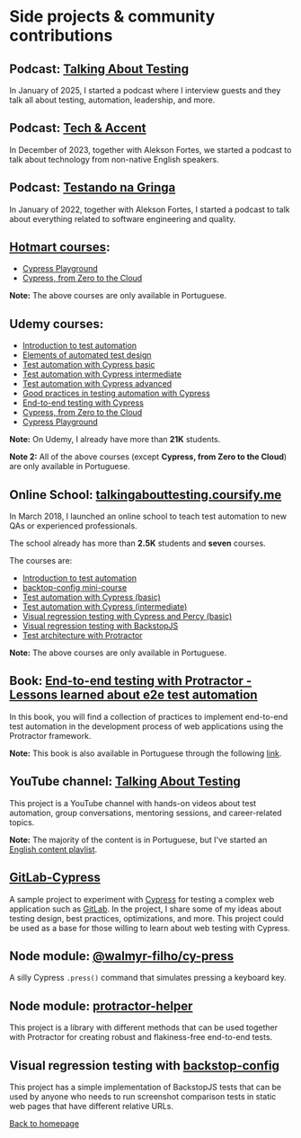 # Side projects & community contributions

## Podcast: [Talking About Testing](https://open.spotify.com/show/5HFlqWkk6qtgJquUixyuKo?si=BBc1P9VERUu6T775YcbMXg)

In January of 2025, I started a podcast where I interview guests and they talk all about testing, automation, leadership, and more.

## Podcast: [Tech & Accent](https://open.spotify.com/show/1ZRRgVDduSSSkWmhwyQIIE)

In December of 2023, together with Alekson Fortes, we started a podcast to talk about technology from non-native English speakers.

## Podcast: [Testando na Gringa](https://anchor.fm/testando-na-gringa)

In January of 2022, together with Alekson Fortes, I started a podcast to talk about everything related to software engineering and quality.

## [Hotmart courses](https://hotmart.com/pt-br/club/talking-about-testing):

- [Cypress Playground](https://go.hotmart.com/W95121620B)
- [Cypress, from Zero to the Cloud](https://go.hotmart.com/Y93958150U)

**Note:** The above courses are only available in Portuguese.

## Udemy courses:

- [Introduction to test automation](https://www.udemy.com/course/introducao-aos-testes-automatizados/)
- [Elements of automated test design](https://www.udemy.com/course/elementos-do-design-de-testes-automatizados/?referralCode=B0794A6F214DA875349E)
- [Test automation with Cypress basic](https://www.udemy.com/course/testes-automatizados-com-cypress-basico/)
- [Test automation with Cypress intermediate](https://www.udemy.com/course/testes-automatizados-com-cypress-intermediario/)
- [Test automation with Cypress advanced](https://www.udemy.com/course/testes-automatizados-com-cypress-avancado/)
- [Good practices in testing automation with Cypress](https://www.udemy.com/course/boas-praticas-em-automacao-de-testes-com-cypress/?referralCode=53A9772BD676F93DC8A1)
- [End-to-end testing with Cypress](https://www.udemy.com/course/testes-end-to-end-com-cypress/?referralCode=BFC58FC7B29F2F37904D)
- [Cypress, from Zero to the Cloud](https://www.udemy.com/course/cypress-from-zero-to-the-cloud/?referralCode=CABCDDFA5ADBB7BE2E1A)
- [Cypress Playground](https://www.udemy.com/course/cypress-playground/?referralCode=56D642D77624C195062C)

**Note:** On Udemy, I already have more than **21K** students.

**Note 2:** All of the above courses (except **Cypress, from Zero to the Cloud**) are only available in Portuguese.

## Online School: [talkingabouttesting.coursify.me](http://talkingabouttesting.coursify.me)

In March 2018, I launched an online school to teach test automation to new QAs or experienced professionals.

The school already has more than **2.5K** students and **seven** courses.

The courses are:

- [Introduction to test automation](https://talkingabouttesting.coursify.me/courses/introducao-aos-testes-automatizados)
- [backtop-config mini-course](https://talkingabouttesting.coursify.me/courses/mini-curso-testes-de-regressao-visual-com-backstop-config)
- [Test automation with Cypress (basic)](https://talkingabouttesting.coursify.me/courses/testes-automatizados-com-cypress-basico)
- [Test automation with Cypress (intermediate)](https://talkingabouttesting.coursify.me/courses/testes-automatizados-com-cypress-intermediario)
- [Visual regression testing with Cypress and Percy (basic)](https://talkingabouttesting.coursify.me/courses/testes-automatizados-com-cypress-e-percy-basico)
- [Visual regression testing with BackstopJS](https://talkingabouttesting.coursify.me/courses/testes-de-regressao-visual-com-backstopjs)
- [Test architecture with Protractor](https://talkingabouttesting.coursify.me/courses/arquitetura-de-testes-com-protractor)

**Note:** The above courses are only available in Portuguese.

## Book: [End-to-end testing with Protractor - Lessons learned about e2e test automation](https://leanpub.com/end-to-end-testing-with-protractor)

In this book, you will find a collection of practices to implement end-to-end test automation in the development process of web applications using the Protractor framework.

**Note:** This book is also available in Portuguese through the following [link](http://casadocodigo.com.br/products/livro-protractor).

## YouTube channel: [Talking About Testing](https://www.youtube.com/talkingabouttesting)

This project is a YouTube channel with hands-on videos about test automation, group conversations, mentoring sessions, and career-related topics.

**Note:** The majority of the content is in Portuguese, but I've started an [English content playlist](https://youtube.com/playlist?list=PL-eblSNRj0QFCgBuHFSSJUeEYDm6wwvHI).

## [GitLab-Cypress](https://github.com/wlsf82/gitlab-cypress)

A sample project to experiment with [Cypress](https://cypress.io) for testing a complex web application such as [GitLab](https://hub.docker.com/r/wlsf82/gitlab-ce). In the project, I share some of my ideas about testing design, best practices, optimizations, and more. This project could be used as a base for those willing to learn about web testing with Cypress.

## Node module: [@walmyr-filho/cy-press](https://www.npmjs.com/package/@walmyr-filho/cy-press)

A silly Cypress `.press()` command that simulates pressing a keyboard key.

## Node module: [protractor-helper](http://npmjs.com/package/protractor-helper)

This project is a library with different methods that can be used together with Protractor for creating robust and flakiness-free end-to-end tests.

## Visual regression testing with [backstop-config](https://github.com/wlsf82/backstop-config)

This project has a simple implementation of BackstopJS tests that can be used by anyone who needs to run screenshot comparison tests in static web pages that have different relative URLs.

[Back to homepage](../README.md)
